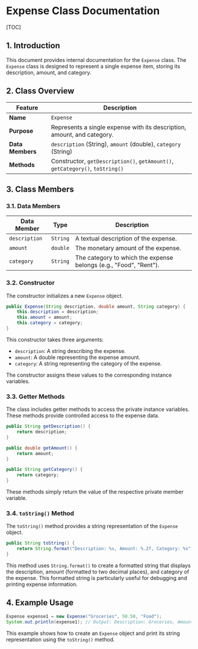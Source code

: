 # Expense Class Documentation

[TOC]

## 1. Introduction

This document provides internal documentation for the `Expense` class.  The `Expense` class is designed to represent a single expense item, storing its description, amount, and category.


## 2. Class Overview

| Feature          | Description                                                                 |
|-----------------|-----------------------------------------------------------------------------|
| **Name**         | `Expense`                                                                    |
| **Purpose**      | Represents a single expense with its description, amount, and category.     |
| **Data Members** | `description` (String), `amount` (double), `category` (String)              |
| **Methods**      | Constructor, `getDescription()`, `getAmount()`, `getCategory()`, `toString()` |


## 3. Class Members

### 3.1. Data Members

| Data Member    | Type      | Description                                      |
|----------------|-----------|--------------------------------------------------|
| `description`  | `String`  | A textual description of the expense.             |
| `amount`       | `double`  | The monetary amount of the expense.              |
| `category`     | `String`  | The category to which the expense belongs (e.g., "Food", "Rent"). |


### 3.2. Constructor

The constructor initializes a new `Expense` object.

```java
public Expense(String description, double amount, String category) {
    this.description = description;
    this.amount = amount;
    this.category = category;
}
```

This constructor takes three arguments:

*   `description`: A string describing the expense.
*   `amount`: A double representing the expense amount.
*   `category`: A string representing the category of the expense.

The constructor assigns these values to the corresponding instance variables.


### 3.3. Getter Methods

The class includes getter methods to access the private instance variables.  These methods provide controlled access to the expense data.

```java
public String getDescription() {
    return description;
}

public double getAmount() {
    return amount;
}

public String getCategory() {
    return category;
}
```

These methods simply return the value of the respective private member variable.


### 3.4. `toString()` Method

The `toString()` method provides a string representation of the `Expense` object.

```java
public String toString() {
    return String.format("Description: %s, Amount: %.2f, Category: %s", description, amount, category);
}
```

This method uses `String.format()` to create a formatted string that displays the description, amount (formatted to two decimal places), and category of the expense.  This formatted string is particularly useful for debugging and printing expense information.


## 4. Example Usage

```java
Expense expense1 = new Expense("Groceries", 50.50, "Food");
System.out.println(expense1); // Output: Description: Groceries, Amount: 50.50, Category: Food
```

This example shows how to create an `Expense` object and print its string representation using the `toString()` method.
